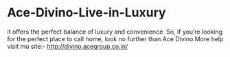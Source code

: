 # Ace-Divino-Live-in-Luxury
 it offers the perfect balance of luxury and convenience. So, if you’re looking for the perfect place to call home, look no further than Ace Divino.More help visit mu site:- http://divino.acegroup.co.in/
